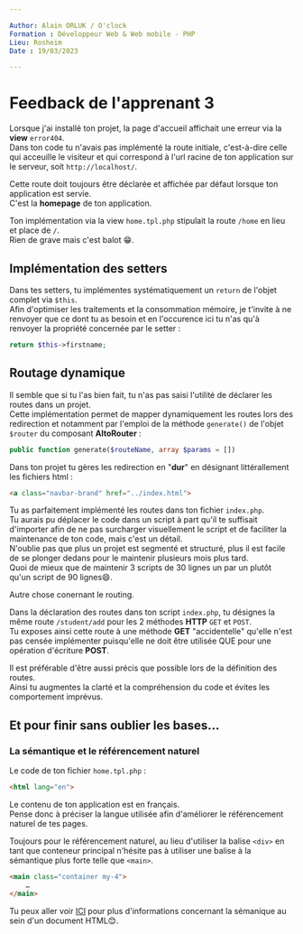 ```yaml
---

Author: Alain ORLUK / O'clock  
Formation : Développeur Web & Web mobile - PHP 
Lieu: Rosheim
Date : 19/03/2023  

---
```

# **Feedback de l'apprenant 3**

Lorsque j'ai installé ton projet, la page d'accueil affichait une erreur via la **view** `error404`.  
Dans ton code tu n'avais pas implémenté la route initiale, c'est-à-dire celle qui acceuille le visiteur et qui correspond à l'url racine de ton application sur le serveur, soit `http://localhost/`.  

Cette route doit toujours être déclarée et affichée par défaut lorsque ton application est servie.  
C'est la **homepage** de ton application.  

Ton implémentation via la view `home.tpl.php` stipulait la route `/home` en lieu et place de `/`.  
Rien de grave mais c'est balot 😁.  

## **Implémentation des setters**  

Dans tes setters, tu implémentes systématiquement un `return` de l'objet complet via `$this`.  
Afin d'optimiser les traitements et la consommation mémoire, je t'invite à ne renvoyer que ce dont tu as besoin et en l'occurence ici tu n'as qu'à renvoyer la propriété concernée par le setter :  

```php
return $this->firstname;
```

## **Routage dynamique**

Il semble que si tu l'as bien fait, tu n'as pas saisi l'utilité de déclarer les routes dans un projet.  
Cette implémentation permet de mapper dynamiquement les routes lors des redirection et notamment par l'emploi de la méthode `generate()` de l'objet `$router` du composant **AltoRouter** :  

```php
public function generate($routeName, array $params = [])
```

Dans ton projet tu gères les redirection en "**dur**" en désignant littérallement les fichiers html :  

```html
<a class="navbar-brand" href="../index.html">
```

Tu as parfaitement implémenté les routes dans ton fichier `index.php`.  
Tu aurais pu déplacer le code dans un script à part qu'il te suffisait d'importer afin de ne pas surcharger visuellement le script et de faciliter la maintenance de ton code, mais c'est un détail.  
N'oublie pas que plus un projet est segmenté et structuré, plus il est facile de se plonger dedans pour le maintenir plusieurs mois plus tard.  
Quoi de mieux que de maintenir 3 scripts de 30 lignes un par un plutôt qu'un script de 90 lignes😄.  

Autre chose conernant le routing.  

Dans la déclaration des routes dans ton script `index.php`, tu désignes la même route `/student/add` pour les 2 méthodes **HTTP** `GET` et `POST`.  
Tu exposes ainsi cette route à une méthode **GET** "accidentelle" qu'elle n'est pas censée implémenter puisqu'elle ne doit être utilisée QUE pour une opération d'écriture **POST**.  

Il est préférable d'être aussi précis que possible lors de la définition des routes.  
Ainsi tu augmentes la clarté et la compréhension du code et évites les comportement imprévus.  

## **Et pour finir sans oublier les bases…**

### **La sémantique et le référencement naturel**

Le code de ton fichier `home.tpl.php` :  

```html
<html lang="en">
```

Le contenu de ton application est en français.  
Pense donc à préciser la langue utilisée afin d'améliorer le référencement naturel de tes pages.  

Toujours pour le référencement naturel, au lieu d'utiliser la balise `<div>` en tant que conteneur principal n'hésite pas à utiliser une balise à la sémantique plus forte telle que `<main>`.  

```html
<main class="container my-4">
    …
</main>
```

Tu peux aller voir [ICI](https://developer.mozilla.org/fr/docs/Glossary/Semantics) pour plus d'informations concernant la sémanique au sein d'un document HTML😊.  
